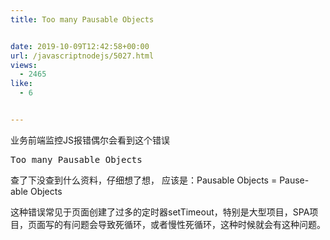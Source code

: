```yaml
---
title: Too many Pausable Objects


date: 2019-10-09T12:42:58+00:00
url: /javascriptnodejs/5027.html
views:
  - 2465
like:
  - 6


---
```

业务前端监控JS报错偶尔会看到这个错误

<pre class="EnlighterJSRAW" data-enlighter-language="null">Too many Pausable Objects</pre>

查了下没查到什么资料，仔细想了想， 应该是：Pausable Objects = Pause-able Objects

这种错误常见于页面创建了过多的定时器setTimeout，特别是大型项目，SPA项目，页面写的有问题会导致死循环，或者慢性死循环，这种时候就会有这种问题。